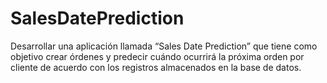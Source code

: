# SalesDatePrediction
Desarrollar una aplicación llamada “Sales Date Prediction” que tiene como objetivo crear órdenes y predecir cuándo ocurrirá la próxima orden por cliente de acuerdo con los registros almacenados en la base de datos.
